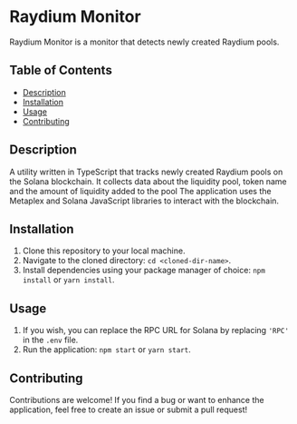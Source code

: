 # Raydium Monitor

Raydium Monitor is a monitor that detects newly created Raydium pools.

## Table of Contents

- [Description](#description)
- [Installation](#installation)
- [Usage](#usage)
- [Contributing](#contributing)

## Description

A utility written in TypeScript that tracks newly created Raydium pools on the Solana blockchain. It collects data about the liquidity pool, token name and the amount of liquidity added to the pool The application uses the Metaplex and Solana JavaScript libraries to interact with the blockchain.

## Installation

1. Clone this repository to your local machine.
2. Navigate to the cloned directory: `cd <cloned-dir-name>`.
3. Install dependencies using your package manager of choice: `npm install` or `yarn install`.

## Usage

1. If you wish, you can replace the RPC URL for Solana by replacing `'RPC'` in the `.env` file.
2. Run the application: `npm start` or `yarn start`.


## Contributing

Contributions are welcome! If you find a bug or want to enhance the application, feel free to create an issue or submit a pull request!